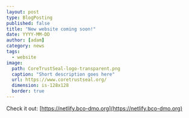 ```yaml
---
layout: post
type: BlogPosting
published: false
title: "New website coming soon!"
date: YYYY-MM-DD
author: [adam]
category: news
tags: 
  - website
image:
  path: CoreTrustSeal-logo-transparent.png
  caption: "Short description goes here"
  url: https://www.coretrustseal.org/
  dimension: is-128x128
  border: true
---
```


Check it out: [https://netlify.bco-dmo.org](https://netlify.bco-dmo.org)

